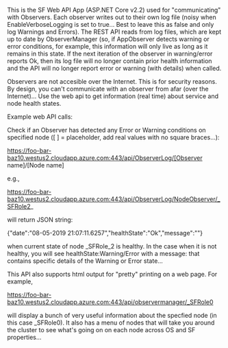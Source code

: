 This is the SF Web API App (ASP.NET Core v2.2) used for "communicating" with Observers. Each observer writes out to their own log file (noisy when EnableVerboseLogging is set to true... Best to leave this as false and only log Warnings and Errors). The REST API reads from log files, which are kept up to date by ObserverManager (so, if AppObserver detects warning or error conditions, for example, this information will only live as long as it remains in this state. If the next iteration of the observer in warning/error reports Ok, then its log file will no longer contain prior health information and the API will no longer report error or warning (with details) when called. 

Observers are not accesible over the Internet. This is for security reasons. By design, you can't communicate with an observer from afar (over the Internet)... Use the web api to get information (real time) about service and node health states.

Example web API calls:

Check if an Observer has detected any Error or Warning conditions on specified node ([ ] = placeholder, add real values with no square braces...):

https://foo-bar-baz10.westus2.cloudapp.azure.com:443/api/ObserverLog/[Observer name]/[Node name] 

e.g., 

https://foo-bar-baz10.westus2.cloudapp.azure.com:443/api/ObserverLog/NodeObserver/_SFRole2_

will return JSON string:

{"date":"08-05-2019 21:07:11.6257","healthState":"Ok","message":""} 

when current state of node _SFRole_2 is healthy. In the case when it is not healthy, you will see healthState:Warning/Error with a message: that contains specific details of the Warning or Error state...

This API also supports html output for "pretty" printing on a web page. For example, 

https://foo-bar-baz10.westus2.cloudapp.azure.com:443/api/observermanager/_SFRole0

will display a bunch of very useful information about the specfied node (in this case _SFRole0). It also has a menu of nodes that will take you around the cluster to see what's going on on each node across OS and SF properties...


